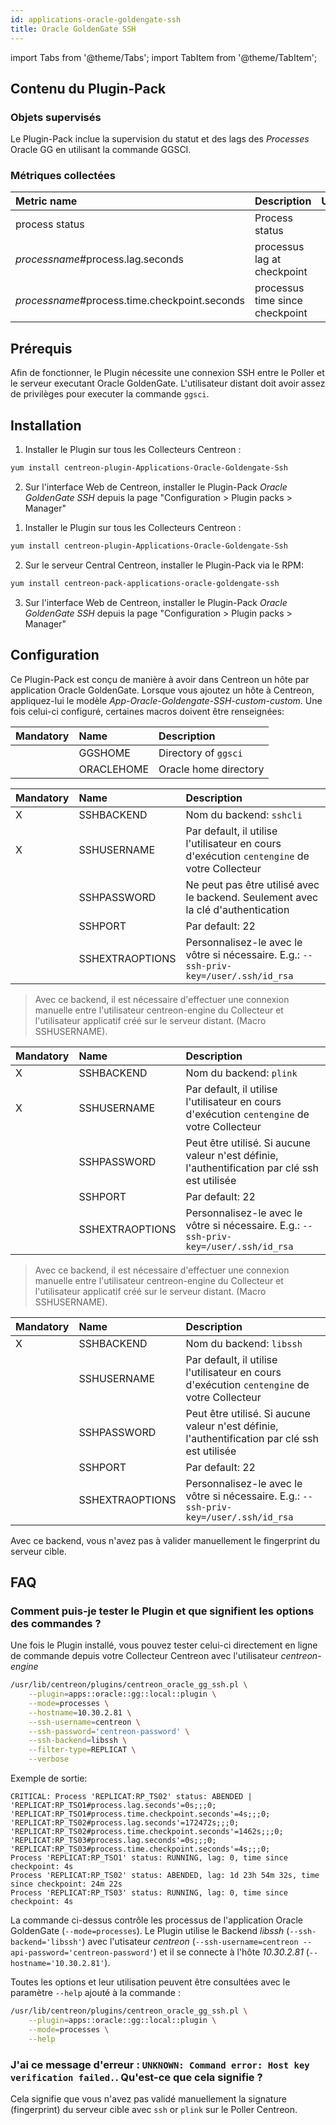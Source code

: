 ```yaml
---
id: applications-oracle-goldengate-ssh
title: Oracle GoldenGate SSH
---
```

import Tabs from '@theme/Tabs';
import TabItem from '@theme/TabItem';


## Contenu du Plugin-Pack

### Objets supervisés

Le Plugin-Pack inclue la supervision du statut et des lags des *Processes* Oracle GG en 
utilisant la commande GGSCI. 

### Métriques collectées

<Tabs groupId="sync">
<TabItem value="Resources" label="Resources">

| Metric name                                   | Description                     | Unit |
| :-------------------------------------------- | :------------------------------ | :--- |
| process status                                | Process status                  |      |
| *processname*#process.lag.seconds             | processus lag at checkpoint     |      |
| *processname*#process.time.checkpoint.seconds | processus time since checkpoint |      |

</TabItem>
</Tabs>

## Prérequis

Afin de fonctionner, le Plugin nécessite une connexion SSH entre le Poller et le serveur executant Oracle GoldenGate. L'utilisateur distant
doit avoir assez de privilèges pour executer la commande ```ggsci```. 

## Installation

<Tabs groupId="sync">
<TabItem value="Online IMP Licence & IT-100 Editions" label="Online IMP Licence & IT-100 Editions">

1. Installer le Plugin sur tous les Collecteurs Centreon :

```bash
yum install centreon-plugin-Applications-Oracle-Goldengate-Ssh
```

2. Sur l'interface Web de Centreon, installer le Plugin-Pack *Oracle GoldenGate SSH* depuis la page "Configuration > Plugin packs > Manager"

</TabItem>
<TabItem value="Offline IMP License" label="Offline IMP License">

1. Installer le Plugin sur tous les Collecteurs Centreon :

```bash
yum install centreon-plugin-Applications-Oracle-Goldengate-Ssh
```

2. Sur le serveur Central Centreon, installer le Plugin-Pack via le RPM:

```bash
yum install centreon-pack-applications-oracle-goldengate-ssh
```

3. Sur l'interface Web de Centreon, installer le Plugin-Pack *Oracle GoldenGate SSH* depuis la page "Configuration > Plugin packs > Manager"

</TabItem>
</Tabs>

## Configuration

Ce Plugin-Pack est conçu de manière à avoir dans Centreon un hôte par application Oracle GoldenGate.
Lorsque vous ajoutez un hôte à Centreon, appliquez-lui le modèle *App-Oracle-Goldengate-SSH-custom-custom*. 
Une fois celui-ci configuré, certaines macros doivent être renseignées:

| Mandatory | Name               | Description                                                                |
| :-------- | :----------------- | :------------------------------------------------------------------------- |
|           | GGSHOME            | Directory of ```ggsci```                                                   |
|           | ORACLEHOME         | Oracle home directory                                                      |

<!--DOCUSAURUS_CODE_TABS-->

<!--sshcli backend-->

| Mandatory   | Name            | Description                                                                                     |
| :---------- | :-------------- | :---------------------------------------------------------------------------------------------- |
| X           | SSHBACKEND      | Nom du backend: ```sshcli```                                                                    |
| X           | SSHUSERNAME     | Par default, il utilise l'utilisateur en cours d'exécution ```centengine``` de votre Collecteur |          
|             | SSHPASSWORD     | Ne peut pas être utilisé avec le backend. Seulement avec la clé d'authentication                |
|             | SSHPORT         | Par default: 22                                                                                 |
|             | SSHEXTRAOPTIONS | Personnalisez-le avec le vôtre si nécessaire. E.g.: ```--ssh-priv-key=/user/.ssh/id_rsa```      |

> Avec ce backend, il est nécessaire d'effectuer une connexion manuelle entre l'utilisateur centreon-engine du Collecteur
et l'utilisateur applicatif créé sur le serveur distant. (Macro SSHUSERNAME).

<!--plink backend-->

| Mandatory   | Name            | Description                                                                                     |
| :---------- | :-------------- | :---------------------------------------------------------------------------------------------- | 
| X           | SSHBACKEND      | Nom du backend: ```plink```                                                                     |
| X           | SSHUSERNAME     | Par default, il utilise l'utilisateur en cours d'exécution ```centengine``` de votre Collecteur |
|             | SSHPASSWORD     | Peut être utilisé. Si aucune valeur n'est définie, l'authentification par clé ssh est utilisée  |
|             | SSHPORT         | Par default: 22                                                                                 |
|             | SSHEXTRAOPTIONS | Personnalisez-le avec le vôtre si nécessaire. E.g.: ```--ssh-priv-key=/user/.ssh/id_rsa```      |

> Avec ce backend, il est nécessaire d'effectuer une connexion manuelle entre l'utilisateur centreon-engine du Collecteur
et l'utilisateur applicatif créé sur le serveur distant. (Macro SSHUSERNAME).

<!--libssh backend (par défaut)-->

| Mandatory   | Name            | Description                                                                                     |
| :---------- | :-------------- | :---------------------------------------------------------------------------------------------- |
| X           | SSHBACKEND      | Nom du backend: ```libssh```                                                                    |          
|             | SSHUSERNAME     | Par default, il utilise l'utilisateur en cours d'exécution ```centengine``` de votre Collecteur |
|             | SSHPASSWORD     | Peut être utilisé. Si aucune valeur n'est définie, l'authentification par clé ssh est utilisée  |
|             | SSHPORT         | Par default: 22                                                                                 |
|             | SSHEXTRAOPTIONS | Personnalisez-le avec le vôtre si nécessaire. E.g.: ```--ssh-priv-key=/user/.ssh/id_rsa```      |

Avec ce backend, vous n'avez pas à valider manuellement le fingerprint du serveur cible. 

## FAQ

### Comment puis-je tester le Plugin et que signifient les options des commandes ?

Une fois le Plugin installé, vous pouvez tester celui-ci directement en ligne de commande depuis votre Collecteur Centreon avec l'utilisateur *centreon-engine*

```bash
/usr/lib/centreon/plugins/centreon_oracle_gg_ssh.pl \
    --plugin=apps::oracle::gg::local::plugin \
    --mode=processes \
    --hostname=10.30.2.81 \
    --ssh-username=centreon \
    --ssh-password='centreon-password' \
    --ssh-backend=libssh \
    --filter-type=REPLICAT \
    --verbose
```

Exemple de sortie:
```
CRITICAL: Process 'REPLICAT:RP_TS02' status: ABENDED | 'REPLICAT:RP_TSO1#process.lag.seconds'=0s;;;0; 'REPLICAT:RP_TSO1#process.time.checkpoint.seconds'=4s;;;0; 'REPLICAT:RP_TS02#process.lag.seconds'=172472s;;;0; 'REPLICAT:RP_TS02#process.time.checkpoint.seconds'=1462s;;;0; 'REPLICAT:RP_TS03#process.lag.seconds'=0s;;;0; 'REPLICAT:RP_TS03#process.time.checkpoint.seconds'=4s;;;0;
Process 'REPLICAT:RP_TSO1' status: RUNNING, lag: 0, time since checkpoint: 4s
Process 'REPLICAT:RP_TS02' status: ABENDED, lag: 1d 23h 54m 32s, time since checkpoint: 24m 22s
Process 'REPLICAT:RP_TS03' status: RUNNING, lag: 0, time since checkpoint: 4s
```

La commande ci-dessus contrôle les processus de l'application Oracle GoldenGate (```--mode=processes```).
Le Plugin utilise le Backend _libssh_ (```--ssh-backend='libssh'```) avec l'utisateur _centreon_ (```--ssh-username=centreon --api-password='centreon-password'```)
et il se connecte à l'hôte _10.30.2.81_ (```--hostname='10.30.2.81'```).

Toutes les options et leur utilisation peuvent être consultées avec le paramètre ```--help``` ajouté à la commande :

```bash
/usr/lib/centreon/plugins/centreon_oracle_gg_ssh.pl \
    --plugin=apps::oracle::gg::local::plugin \
    --mode=processes \
    --help
```

### J'ai ce message d'erreur : ```UNKNOWN: Command error: Host key verification failed.```. Qu'est-ce que cela signifie ?

Cela signifie que vous n'avez pas validé manuellement la signature (fingerprint) du serveur cible avec ```ssh``` or ```plink``` sur le Poller Centreon.
